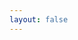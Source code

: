 ```yaml
---
layout: false
---
```

<script setup>
const params = new URLSearchParams(location.search)
alert(params.get('code))
</script>